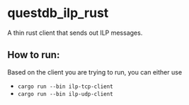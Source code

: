 # questdb_ilp_rust
A thin rust client that sends out ILP messages.

## How to run:
Based on the client you are trying to run, you can either use
- `cargo run --bin ilp-tcp-client`
- `cargo run --bin ilp-udp-client`
